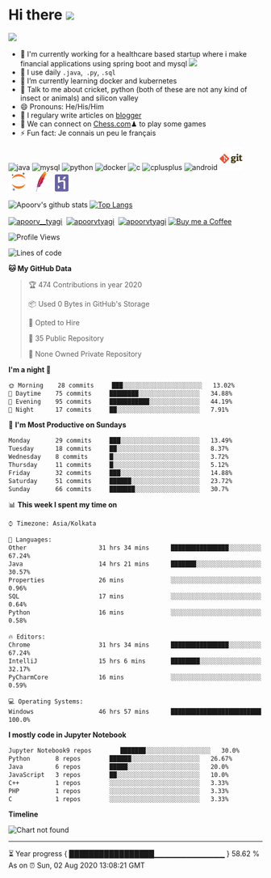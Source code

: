 # Hi there <img src="https://github.com/TheDudeThatCode/TheDudeThatCode/blob/master/Assets/Hi.gif" width="29px"> 
![](https://camo.githubusercontent.com/992babdffd8c74a1502de375fbdf7e4d54773242/68747470733a2f2f6d656469612e67697068792e636f6d2f6d656469612f53576f536b4e36447854737a71494b4571762f67697068792e676966)
- 🏦 I'm currently working for a healthcare based startup where i make financial applications using spring boot and mysql 
      <img src="https://media.giphy.com/media/WUlplcMpOCEmTGBtBW/giphy.gif" width="30">
- 🤔 I use daily ```.java```,``` .py```, ```.sql```
- 🌱 I’m currently learning docker and kubernetes
- 💬 Talk to me about cricket, python (both of these are not any kind of insect or animals) and silicon valley
- 😄 Pronouns: He/His/Him
- 📝 I regulary write articles on [blogger](https://apoorvtyagi133.blogspot.com/)
- 👯 We can connect on [Chess.com](https://www.chess.com/member/sweetxcyanide)♟ to play some games
- ⚡ Fun fact: Je connais un peu le français

<p align="left">
<img src="https://devicons.github.io/devicon/devicon.git/icons/java/java-original-wordmark.svg" alt="java" width="55" height="55"/> 
<img src="https://devicons.github.io/devicon/devicon.git/icons/mysql/mysql-original-wordmark.svg" alt="mysql" width="55" height="60"/> 
<img src="https://devicons.github.io/devicon/devicon.git/icons/python/python-original-wordmark.svg" alt="python" width="60" height="60"/>
<img src="https://devicons.github.io/devicon/devicon.git/icons/docker/docker-original-wordmark.svg" alt="docker" width="45" height="40"/> 
<img src="https://devicons.github.io/devicon/devicon.git/icons/c/c-original.svg" alt="c" width="40" height="40"/> 
<img src="https://devicons.github.io/devicon/devicon.git/icons/cplusplus/cplusplus-original.svg" alt="cplusplus" width="40" height="40"/> 
<img src="https://devicons.github.io/devicon/devicon.git/icons/android/android-original-wordmark.svg" alt="android" width="40" height="40"/>
<img src="https://raw.githubusercontent.com/github/explore/80688e429a7d4ef2fca1e82350fe8e3517d3494d/topics/git/git.png" alt="GIT" width="45" height="45"/> 
<img src="https://raw.githubusercontent.com/github/explore/80688e429a7d4ef2fca1e82350fe8e3517d3494d/topics/jupyter-notebook/jupyter-notebook.png" alt="IPYNB" width="40" height="40"/> 
<img src="https://raw.githubusercontent.com/github/explore/80688e429a7d4ef2fca1e82350fe8e3517d3494d/topics/maven/maven.png" alt="MAVEN" width="40" height="40"/>
<img src="https://raw.githubusercontent.com/devicons/devicon/master/icons/heroku/heroku-plain.svg" alt="HEROKU" width="35" height="35"/> 
</p>


![Apoorv's github stats](https://github-readme-stats.vercel.app/api?username=apoorvtyagi&show_icons=true&title_color=ffc857&icon_color=8ac926&text_color=daf7dc&bg_color=151515&hide=["stars"])
[![Top Langs](https://github-readme-stats.vercel.app/api/top-langs/?username=apoorvtyagi&layout=compact&text_color=daf7dc&bg_color=151515)](https://github.com/anuraghazra/github-readme-stats)

<a href="https://twitter.com/apoorv__tyagi" target="blank"><img align="center" src="https://cdn.jsdelivr.net/npm/simple-icons@3.0.1/icons/twitter.svg" alt="apoorv__tyagi" height="20" width="20" /></a>&nbsp;
<a href="https://linkedin.com/in/apoorvtyagi" target="blank"><img align="center" src="https://cdn.jsdelivr.net/npm/simple-icons@3.0.1/icons/linkedin.svg" alt="apoorvtyagi" height="20" width="20" /></a>&nbsp;
<a href="https://medium.com/@apoorvtyagi" target="blank"><img align="center" src="https://cdn.jsdelivr.net/npm/simple-icons@3.0.1/icons/medium.svg" alt="apoorvtyagi" height="20" width="20" /></a>
<a href="https://www.buymeacoffee.com/apoorvtyagi"><img align="center" alt="Buy me a Coffee" width="22px" src="https://cdn.jsdelivr.net/npm/simple-icons@3.0.1/icons/buymeacoffee.svg" /></a>

<!--START_SECTION:activity-->

<!--END_SECTION:activity-->


<!--START_SECTION:waka-->
![Profile Views](http://img.shields.io/badge/Profile%20Views-786-blue)

![Lines of code](https://img.shields.io/badge/From%20Hello%20World%20I've%20written-192524%20Lines%20of%20code-blue)

**🐱 My GitHub Data** 

> 🏆 474 Contributions in year 2020
 > 
> 📦 Used 0 Bytes in GitHub's Storage 
 > 
> 💼 Opted to Hire
 > 
> 📜 35 Public Repository 
 > 
> 🔑 None Owned Private Repository 

**I'm a night 🦉** 

```text
🌞 Morning    28 commits     ███░░░░░░░░░░░░░░░░░░░░░░   13.02% 
🌆 Daytime    75 commits     ████████░░░░░░░░░░░░░░░░░   34.88% 
🌃 Evening    95 commits     ███████████░░░░░░░░░░░░░░   44.19% 
🌙 Night      17 commits     ██░░░░░░░░░░░░░░░░░░░░░░░   7.91%

```
📅 **I'm Most Productive on Sundays** 

```text
Monday       29 commits     ███░░░░░░░░░░░░░░░░░░░░░░   13.49% 
Tuesday      18 commits     ██░░░░░░░░░░░░░░░░░░░░░░░   8.37% 
Wednesday    8 commits      █░░░░░░░░░░░░░░░░░░░░░░░░   3.72% 
Thursday     11 commits     █░░░░░░░░░░░░░░░░░░░░░░░░   5.12% 
Friday       32 commits     ███░░░░░░░░░░░░░░░░░░░░░░   14.88% 
Saturday     51 commits     ██████░░░░░░░░░░░░░░░░░░░   23.72% 
Sunday       66 commits     ███████░░░░░░░░░░░░░░░░░░   30.7%

```


📊 **This week I spent my time on** 

```text
⌚︎ Timezone: Asia/Kolkata

💬 Languages: 
Other                    31 hrs 34 mins      ████████████████░░░░░░░░░   67.24% 
Java                     14 hrs 21 mins      ███████░░░░░░░░░░░░░░░░░░   30.57% 
Properties               26 mins             ░░░░░░░░░░░░░░░░░░░░░░░░░   0.96% 
SQL                      17 mins             ░░░░░░░░░░░░░░░░░░░░░░░░░   0.64% 
Python                   16 mins             ░░░░░░░░░░░░░░░░░░░░░░░░░   0.58%

🔥 Editors: 
Chrome                   31 hrs 34 mins      ████████████████░░░░░░░░░   67.24% 
IntelliJ                 15 hrs 6 mins       ████████░░░░░░░░░░░░░░░░░   32.17% 
PyCharmCore              16 mins             ░░░░░░░░░░░░░░░░░░░░░░░░░   0.59%

💻 Operating Systems: 
Windows                  46 hrs 57 mins      █████████████████████████   100.0%

```

**I mostly code in Jupyter Notebook** 

```text
Jupyter Notebook9 repos        ███████░░░░░░░░░░░░░░░░░░   30.0% 
Python       8 repos        ██████░░░░░░░░░░░░░░░░░░░   26.67% 
Java         6 repos        █████░░░░░░░░░░░░░░░░░░░░   20.0% 
JavaScript   3 repos        ██░░░░░░░░░░░░░░░░░░░░░░░   10.0% 
C++          1 repos        ░░░░░░░░░░░░░░░░░░░░░░░░░   3.33% 
PHP          1 repos        ░░░░░░░░░░░░░░░░░░░░░░░░░   3.33% 
C            1 repos        ░░░░░░░░░░░░░░░░░░░░░░░░░   3.33%

```


**Timeline**

![Chart not found](https://github.com/ApoorvTyagi/ApoorvTyagi/blob/master/charts/bar_graph.png) 


<!--END_SECTION:waka-->
---
⏳ Year progress { █████████████████▁▁▁▁▁▁▁▁▁▁▁▁▁ } 58.62 %  As on ⏰ Sun, 02 Aug 2020 13:08:21 GMT
